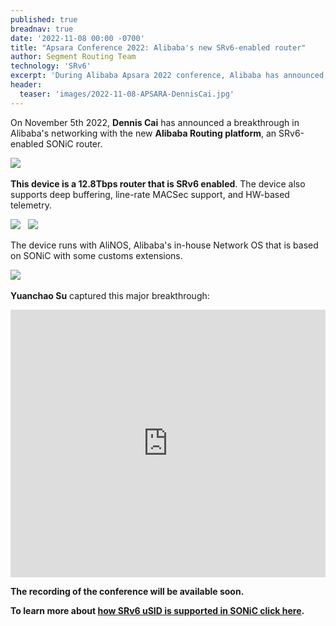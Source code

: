 ```yaml
---
published: true
breadnav: true
date: '2022-11-08 00:00 -0700'
title: "Apsara Conference 2022: Alibaba's new SRv6-enabled router"
author: Segment Routing Team
technology: 'SRv6'
excerpt: 'During Alibaba Apsara 2022 conference, Alibaba has announced a Alibaba Routing Platform, a new SRv6-enabled whitebox router. This is a 12.8Tbps device based on SONiC with SRv6 support.'
header:
  teaser: 'images/2022-11-08-APSARA-DennisCai.jpg'
---
```


On November 5th 2022, **Dennis Cai** has announced a breakthrough in Alibaba's networking with the new **Alibaba Routing platform**, an SRv6-enabled SONiC router.

<img src="{{ 'images/2022-11-08-APSARA-DennisCai.jpg' | relative_url }}">
&nbsp;

**This device is a 12.8Tbps router that is SRv6 enabled**. The device also supports deep buffering, line-rate MACSec support, and HW-based telemetry.

<img src="{{ 'images/2022-11-08-APSARA-Alibaba-SRv6-router.jpeg' | relative_url }}">
&nbsp;
<img src="{{ 'images/2022-11-08-APSARA-Hardware.jpg' | relative_url }}">
&nbsp;

The device runs with AliNOS, Alibaba's in-house Network OS that is based on SONiC with some customs extensions.

<img src="{{ 'images/2022-11-08-APSARA-Alibaba-SRv6-router-AliNOS.jpeg' | relative_url }}">
&nbsp;

**Yuanchao Su** captured this major breakthrough:

<iframe src="https://www.linkedin.com/embed/feed/update/urn:li:share:6994516951448375296" height="428" width="504" frameborder="0" allowfullscreen="" title="Embedded post"></iframe>

**The recording of the conference will be available soon.**

**To learn more about [how SRv6 uSID is supported in SONiC click here](open-software/SONiC).**

